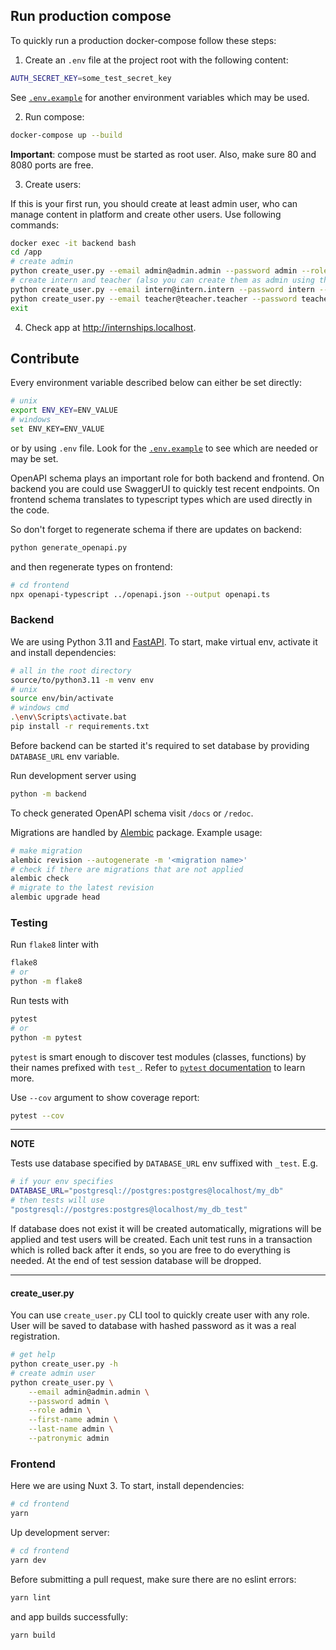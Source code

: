 ## Run production compose

To quickly run a production docker-compose follow these steps:

1. Create an `.env` file at the project root with the following content:

```sh
AUTH_SECRET_KEY=some_test_secret_key
```

See [`.env.example`](https://github.com/Quatters/platform-for-online-internships/blob/main/.env.example)
for another environment variables which may be used.

2. Run compose:

```sh
docker-compose up --build
```

**Important**: compose must be started as root user. Also, make sure 80 and 8080
ports are free.

3. Create users:

If this is your first run, you should create at least admin user, who can
manage content in platform and create other users. Use following commands:

```sh
docker exec -it backend bash
cd /app
# create admin
python create_user.py --email admin@admin.admin --password admin --role admin
# create intern and teacher (also you can create them as admin using the app itself)
python create_user.py --email intern@intern.intern --password intern --role intern
python create_user.py --email teacher@teacher.teacher --password teacher --role teacher
exit
```

4. Check app at http://internships.localhost.

## Contribute

Every environment variable described below can either be set directly:

```sh
# unix
export ENV_KEY=ENV_VALUE
# windows
set ENV_KEY=ENV_VALUE
```

or by using `.env` file. Look for the [`.env.example`](https://github.com/Quatters/platform-for-online-internships/blob/main/.env.example) to see which are needed or
may be set.

OpenAPI schema plays an important role for both backend and frontend. On backend
you are could use SwaggerUI to quickly test recent endpoints. On frontend schema
translates to typescript types which are used directly in the code.

So don't forget to regenerate schema if there are updates on backend:

```sh
python generate_openapi.py
```

and then regenerate types on frontend:

```sh
# cd frontend
npx openapi-typescript ../openapi.json --output openapi.ts
```

### Backend

We are using Python 3.11 and [FastAPI](https://fastapi.tiangolo.com/).
To start, make virtual env, activate it and install dependencies:

```sh
# all in the root directory
source/to/python3.11 -m venv env
# unix
source env/bin/activate
# windows cmd
.\env\Scripts\activate.bat
pip install -r requirements.txt
```

Before backend can be started it's required to set database by providing
`DATABASE_URL` env variable.

Run development server using

```sh
python -m backend
```

To check generated OpenAPI schema visit `/docs` or `/redoc`.

Migrations are handled by
[Alembic](https://alembic.sqlalchemy.org/en/latest/) package. Example usage:

```sh
# make migration
alembic revision --autogenerate -m '<migration name>'
# check if there are migrations that are not applied
alembic check
# migrate to the latest revision
alembic upgrade head
```

### Testing

Run `flake8` linter with

```sh
flake8
# or
python -m flake8
```

Run tests with

```sh
pytest
# or
python -m pytest
```

`pytest` is smart enough to discover test modules (classes, functions) by their
names prefixed with `test_`. Refer to
[`pytest` documentation](https://docs.pytest.org/en/7.3.x/contents.html)
to learn more.

Use `--cov` argument to show coverage report:

```sh
pytest --cov
```

---

**NOTE**

Tests use database specified by `DATABASE_URL` env suffixed with `_test`. E.g.

```sh
# if your env specifies
DATABASE_URL="postgresql://postgres:postgres@localhost/my_db"
# then tests will use
"postgresql://postgres:postgres@localhost/my_db_test"
```

If database does not exist it will be created automatically, migrations will
be applied and test users will be created. Each unit test runs in a
transaction which is rolled back after it ends, so you are free to do
everything is needed. At the end of test session database will be dropped.

---

#### create_user.py

You can use `create_user.py` CLI tool to quickly create user with any role.
User will be saved to database with hashed password as it was a real
registration.

```sh
# get help
python create_user.py -h
# create admin user
python create_user.py \
    --email admin@admin.admin \
    --password admin \
    --role admin \
    --first-name admin \
    --last-name admin \
    --patronymic admin
```

### Frontend

Here we are using Nuxt 3. To start, install dependencies:

```sh
# cd frontend
yarn
```

Up development server:

```sh
# cd frontend
yarn dev
```

Before submitting a pull request, make sure there are no eslint errors:

```sh
yarn lint
```

and app builds successfully:

```sh
yarn build
```
